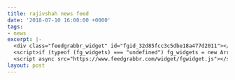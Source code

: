 ```yaml
---
title: rajivshah news feed
date: '2018-07-10 16:00:00 +0000'
tags:
- news
excerpt: |-
  <div class="feedgrabbr_widget" id="fgid_32d85fcc3c5dbe18a477d2011"></div>
  <script>if (typeof (fg_widgets) === "undefined") fg_widgets = new Array(); fg_widgets.push("fgid_32d85fcc3c5dbe18a477d2011");</script>
  <script async src="https://www.feedgrabbr.com/widget/fgwidget.js"></script>
layout: post
---
```


